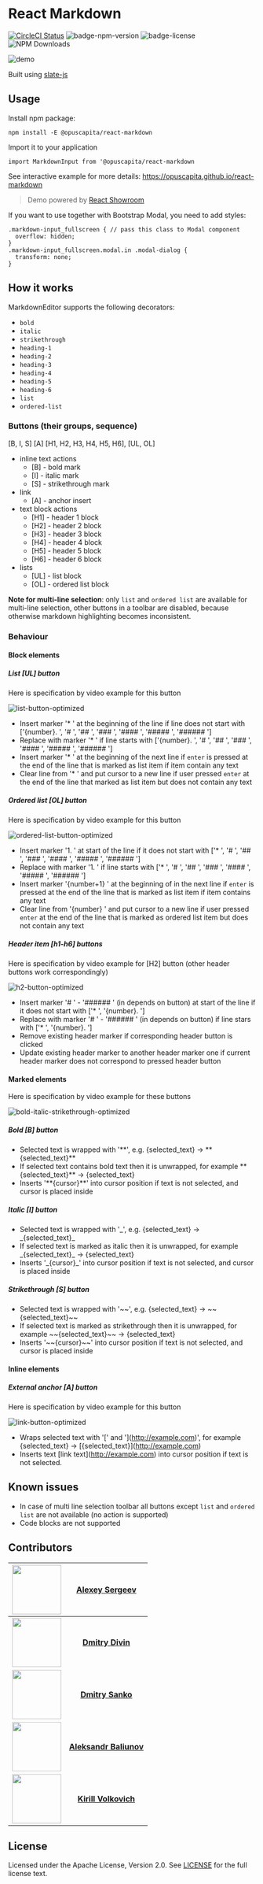 # React Markdown

[![CircleCI Status](https://circleci.com/gh/OpusCapita/react-markdown/tree/master.svg?style=shield&circle-token=:circle-token)](https://circleci.com/gh/OpusCapita/react-markdown)
![badge-npm-version](https://img.shields.io/npm/v/@opuscapita/react-markdown.svg) 
![badge-license](https://img.shields.io/github/license/OpusCapita/react-markdown.svg)
![NPM Downloads](https://img.shields.io/npm/dm/@opuscapita/react-markdown.svg)

![demo](https://raw.githubusercontent.com/OpusCapita/react-markdown/master/demo.gif)

Built using [slate-js](https://github.com/ianstormtaylor/slate)

## Usage

Install npm package:

`npm install -E @opuscapita/react-markdown`

Import it to your application

`import MarkdownInput from '@opuscapita/react-markdown`

See interactive example for more details: https://opuscapita.github.io/react-markdown

> Demo powered by [React Showroom](https://github.com/OpusCapita/react-showroom-client)

If you want to use together with Bootstrap Modal, you need to add styles:

```
.markdown-input_fullscreen { // pass this class to Modal component
  overflow: hidden;
}
.markdown-input_fullscreen.modal.in .modal-dialog {
  transform: none;
}
```

## How it works

MarkdownEditor supports the following decorators: 

- `bold` 
- `italic` 
- `strikethrough` 
- `heading-1` 
- `heading-2` 
- `heading-3`
- `heading-4` 
- `heading-5` 
- `heading-6`
- `list` 
- `ordered-list`

### Buttons (their groups, sequence)

\[B, I, S\] \[A\] \[H1, H2, H3, H4, H5, H6\], \[UL, OL\]
- inline text actions
  - \[B\] - bold mark
  - \[I\] - italic mark
  - \[S\] - strikethrough mark
- link
  - \[A\] - anchor insert
- text block actions 
  - \[H1\] - header 1 block
  - \[H2\] - header 2 block
  - \[H3\] - header 3 block
  - \[H4\] - header 4 block
  - \[H5\] - header 5 block
  - \[H6\] - header 6 block
- lists
  - \[UL\] - list block
  - \[OL\] - ordered list block
  
**Note for multi-line selection**: only `list` and `ordered list` are available for multi-line selection, other buttons in a toolbar are disabled, because otherwise markdown highlighting becomes inconsistent.

### Behaviour

#### Block elements

##### List [UL] button
Here is specification by video example for this button

![list-button-optimized](https://user-images.githubusercontent.com/24603787/28166906-5d5a7ad6-67e2-11e7-9dd6-5f054a7c3431.gif)

- Insert marker '* ' at the beginning of the line if line does not start with ['{number}. ', '# ', '## ', '### ', '#### ', '##### ', '###### ']
- Replace with marker '* ' if line starts with  ['{number}. ', '# ', '## ', '### ', '#### ', '##### ', '###### ']
- Insert marker '* ' at the beginning of the next line if `enter` is pressed at the end of the line that is marked as list item if item contain any text
- Clear line from '* ' and put cursor to a new line if user pressed `enter` at the end of the line that marked as list item but does not contain any text

##### Ordered list [OL] button
Here is specification by video example for this button

![ordered-list-button-optimized](https://user-images.githubusercontent.com/24603787/28167332-ecdaa7e8-67e3-11e7-9da3-b41de506deed.gif)

  - Insert marker '1. ' at start of the line if it does not start with ['* ', '# ', '## ', '### ', '#### ', '##### ', '###### ']
  - Replace with marker '1. ' if line starts with  ['* ', '# ', '## ', '### ', '#### ', '##### ', '###### ']
  - Insert marker '{number+1} ' at the beginning of in the next line if `enter` is pressed at the end of the line that is marked as list item if item contains any text
  - Clear line from '{number} ' and put cursor to a new line if user pressed `enter` at the end of the line that is marked as ordered list item but does not contain any text
  
##### Header item [h1-h6] buttons
Here is specification by video example for \[H2\] button (other header buttons work correspondingly)

![h2-button-optimized](https://user-images.githubusercontent.com/24603787/28199634-d3d3cbbc-686f-11e7-9fd6-3da0e41fe3b9.gif)

  - Insert marker '# ' - '###### ' (in depends on button) at start of the line if it does not start with ['* ', '{number}. ']
  - Replace with marker '# ' - '###### ' (in depends on button) if line stars with ['* ', '{number}. ']
  - Remove existing header marker if corresponding header button is clicked
  - Update existing header marker to another header marker one if current header marker does not correspond to pressed header button

#### Marked elements
Here is specification by video example for these buttons

![bold-italic-strikethrough-optimized](https://user-images.githubusercontent.com/24603787/28200156-0128f076-6873-11e7-95cc-46944c548800.gif)

##### Bold [B] button
  - Selected text is wrapped with '\*\*', e.g.  {selected\_text} -> \*\*{selected_text}\*\*
  - If selected text contains bold text then it is unwrapped, for example  \*\*{selected\_text}\*\* -> {selected\_text}
  - Inserts '\*\*{cursor}\*\*' into cursor position if text is not selected, and cursor is placed inside
##### Italic [I] button
  - Selected text is wrapped with '\_', e.g.  {selected\_text} -> \_{selected_text}\_
  - If selected text is marked as italic then it is unwrapped, for example  \_{selected\_text}\_ -> {selected\_text}
  - Inserts '\_{cursor}\_' into cursor position if text is not selected, and cursor is placed inside
##### Strikethrough [S]  button
  - Selected text is wrapped with '\~\~', e.g.  {selected\_text} -> \~\~{selected_text}\~\~
  - If selected text is marked as strikethrough then it is unwrapped, for example  \~\~{selected\_text}\~\~ -> {selected\_text}
  - Inserts '\~\~{cursor}\~~' into cursor position if text is not selected, and cursor is placed inside

#### Inline elements
##### External anchor [A] button
Here is specification by video example for this button

![link-button-optimized](https://user-images.githubusercontent.com/24603787/28200219-5d42085c-6873-11e7-9071-3140c8c2ad53.gif)

  - Wraps selected text with '\[' and '\](http://example.com)', for example {selected\_text} -> \[{selected\_text}\](http://example.com)
  - Inserts text \[link text\](http://example.com) into cursor position if text is not selected.

## Known issues
* In case of multi line selection toolbar all buttons except `list` and `ordered list` are not available (no action is supported)
* Code blocks are not supported

## Contributors

| [<img src="https://avatars.githubusercontent.com/u/24603787?v=3" width="100px;"/>](https://github.com/asergeev-sc) | [**Alexey Sergeev**](https://github.com/asergeev-sc)     |
| :---: | :---: |
 [<img src="https://avatars.githubusercontent.com/u/24733803?v=3" width="100px;"/>](https://github.com/ddivin-sc) | [**Dmitry Divin**](https://github.com/ddivin-sc) |
 [<img src="https://avatars.githubusercontent.com/u/25082620?v=3" width="100px;"/>](https://github.com/dsanko-sc) | [**Dmitry Sanko**](https://github.com/dsanko-sc) |
  [<img src="https://avatars.githubusercontent.com/u/28590602?v=3" width="100px;"/>](https://github.com/abaliunov-sc) | [**Aleksandr Baliunov**](https://github.com/abaliunov-sc) |
| [<img src="https://avatars.githubusercontent.com/u/24652543?v=3" width="100px;"/>](https://github.com/kvolkovich-sc) | [**Kirill Volkovich**](https://github.com/kvolkovich-sc) |

## License

Licensed under the Apache License, Version 2.0. See [LICENSE](./LICENSE) for the full license text.
